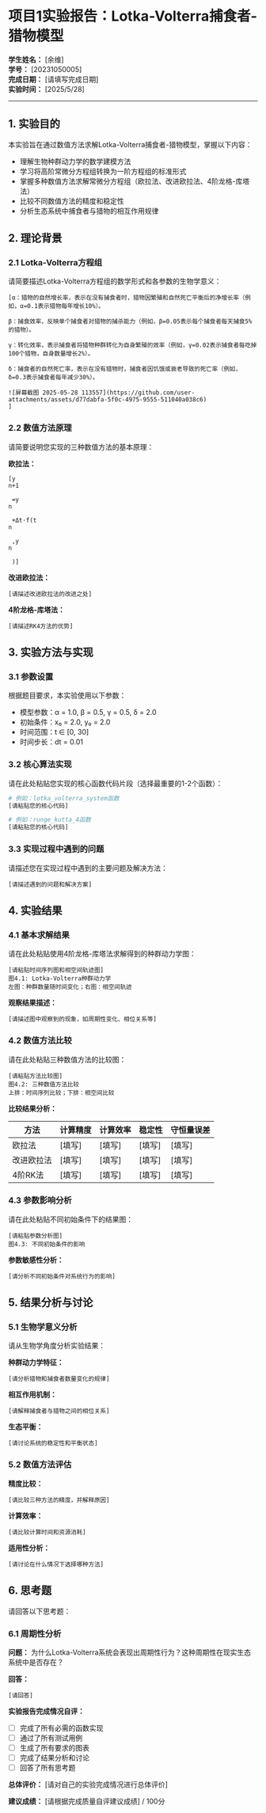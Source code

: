 # 项目1实验报告：Lotka-Volterra捕食者-猎物模型

**学生姓名：** [余维]  
**学号：** [20231050005]  
**完成日期：** [请填写完成日期]  
**实验时间：** [2025/5/28]

---

## 1. 实验目的

本实验旨在通过数值方法求解Lotka-Volterra捕食者-猎物模型，掌握以下内容：

- 理解生物种群动力学的数学建模方法
- 学习将高阶常微分方程组转换为一阶方程组的标准形式
- 掌握多种数值方法求解常微分方程组（欧拉法、改进欧拉法、4阶龙格-库塔法）
- 比较不同数值方法的精度和稳定性
- 分析生态系统中捕食者与猎物的相互作用规律

## 2. 理论背景

### 2.1 Lotka-Volterra方程组

请简要描述Lotka-Volterra方程组的数学形式和各参数的生物学意义：

```
[α：猎物的自然增长率，表示在没有捕食者时，猎物因繁殖和自然死亡平衡后的净增长率（例如，α=0.1表示猎物每年增长10%）。

β：捕食效率，反映单个捕食者对猎物的捕杀能力（例如，β=0.05表示每个捕食者每天捕食5%的猎物）。

γ：转化效率，表示捕食者将猎物种群转化为自身繁殖的效率（例如，γ=0.02表示捕食者每吃掉100个猎物，自身数量增长2%）。

δ：捕食者的自然死亡率，表示在没有猎物时，捕食者因饥饿或衰老导致的死亡率（例如，δ=0.3表示捕食者每年减少30%）。

![屏幕截图 2025-05-28 113557](https://github.com/user-attachments/assets/d77dabfa-5f0c-4975-9555-511040a038c6)
]
```

### 2.2 数值方法原理

请简要说明您实现的三种数值方法的基本原理：

**欧拉法：**
```
[y 
n+1
​
 =y 
n
​
 +Δt⋅f(t 
n
​
 ,y 
n
​
 )]
```

**改进欧拉法：**
```
[请描述改进欧拉法的改进之处]
```

**4阶龙格-库塔法：**
```
[请描述RK4方法的优势]
```

## 3. 实验方法与实现

### 3.1 参数设置

根据题目要求，本实验使用以下参数：

- 模型参数：α = 1.0, β = 0.5, γ = 0.5, δ = 2.0
- 初始条件：x₀ = 2.0, y₀ = 2.0
- 时间范围：t ∈ [0, 30]
- 时间步长：dt = 0.01

### 3.2 核心算法实现

请在此处粘贴您实现的核心函数代码片段（选择最重要的1-2个函数）：

```python
# 例如：lotka_volterra_system函数
[请粘贴您的核心代码]
```

```python
# 例如：runge_kutta_4函数
[请粘贴您的核心代码]
```

### 3.3 实现过程中遇到的问题

请描述您在实现过程中遇到的主要问题及解决方法：

```
[请描述遇到的问题和解决方案]
```

## 4. 实验结果

### 4.1 基本求解结果

请在此处粘贴使用4阶龙格-库塔法求解得到的种群动力学图：

```
[请粘贴时间序列图和相空间轨迹图]
图4.1: Lotka-Volterra种群动力学
左图：种群数量随时间变化；右图：相空间轨迹
```

**观察结果描述：**
```
[请描述图中观察到的现象，如周期性变化、相位关系等]
```

### 4.2 数值方法比较

请在此处粘贴三种数值方法的比较图：

```
[请粘贴方法比较图]
图4.2: 三种数值方法比较
上排：时间序列比较；下排：相空间比较
```

**比较结果分析：**

| 方法 | 计算精度 | 计算效率 | 稳定性 | 守恒量误差 |
|------|----------|----------|--------|------------|
| 欧拉法 | [填写] | [填写] | [填写] | [填写] |
| 改进欧拉法 | [填写] | [填写] | [填写] | [填写] |
| 4阶RK法 | [填写] | [填写] | [填写] | [填写] |

### 4.3 参数影响分析

请在此处粘贴不同初始条件下的结果图：

```
[请粘贴参数分析图]
图4.3: 不同初始条件的影响
```

**参数敏感性分析：**
```
[请分析不同初始条件对系统行为的影响]
```

## 5. 结果分析与讨论

### 5.1 生物学意义分析

请从生物学角度分析实验结果：

**种群动力学特征：**
```
[请分析猎物和捕食者数量变化的规律]
```

**相互作用机制：**
```
[请解释捕食者与猎物之间的相位关系]
```

**生态平衡：**
```
[请讨论系统的稳定性和平衡状态]
```

### 5.2 数值方法评估

**精度比较：**
```
[请比较三种方法的精度，并解释原因]
```

**计算效率：**
```
[请比较计算时间和资源消耗]
```

**适用性分析：**
```
[请讨论在什么情况下选择哪种方法]
```

## 6. 思考题

请回答以下思考题：

### 6.1 周期性分析
**问题：** 为什么Lotka-Volterra系统会表现出周期性行为？这种周期性在现实生态系统中是否存在？

**回答：**
```
[请回答]
```



**实验报告完成情况自评：**

- [ ] 完成了所有必需的函数实现
- [ ] 通过了所有测试用例
- [ ] 生成了所有要求的图表
- [ ] 完成了结果分析和讨论
- [ ] 回答了所有思考题

**总体评价：** [请对自己的实验完成情况进行总体评价]

**建议成绩：** [请根据完成质量自评建议成绩] / 100分
